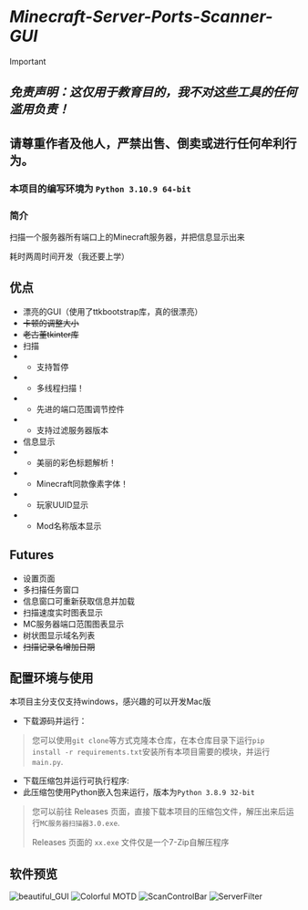 # *Minecraft-Server-Ports-Scanner-GUI*

> [!IMPORTANT]
> 
> ## _免责声明：这仅用于教育目的，我不对这些工具的任何滥用负责！_
> 
> ## 请尊重作者及他人，严禁出售、倒卖或进行任何牟利行为。
> 
> ### 本项目的编写环境为 `Python 3.10.9 64-bit`

### 简介

扫描一个服务器所有端口上的Minecraft服务器，并把信息显示出来

耗时两周时间开发（我还要上学）

## 优点

* 漂亮的GUI（使用了ttkbootstrap库，真的很漂亮）
* ~~卡顿的调整大小~~
* ~~老古董tkinter库~~
* 扫描
* * 支持暂停
* * 多线程扫描！
* * 先进的端口范围调节控件
* * 支持过滤服务器版本
* 信息显示
* * 美丽的彩色标题解析！
* * Minecraft同款像素字体！
* * 玩家UUID显示
* * Mod名称版本显示

## Futures
* 设置页面
* 多扫描任务窗口
* 信息窗口可重新获取信息并加载
* 扫描速度实时图表显示
* MC服务器端口范围图表显示
* 树状图显示域名列表
* ~~扫描记录名增加日期~~

## 配置环境与使用
本项目主分支仅支持windows，感兴趣的可以开发Mac版
- 下载源码并运行：

> 您可以使用`git clone`等方式克隆本仓库，在本仓库目录下运行`pip install -r requirements.txt`安装所有本项目需要的模块，并运行`main.py`.

- 下载压缩包并运行可执行程序:
- 此压缩包使用Python嵌入包来运行，版本为`Python 3.8.9 32-bit`
> 您可以前往 Releases 页面，直接下载本项目的压缩包文件，解压出来后运行`MC服务器扫描器3.0.exe`.
> 
> Releases 页面的 `xx.exe` 文件仅是一个7-Zip自解压程序

## 软件预览
![beautiful_GUI](https://github.com/hite4044/Minecraft-Server-Ports-Scanner-GUI/assets/129571243/a571046d-78af-4250-b70c-e8a52938f6bd)
![Colorful MOTD](https://github.com/hite4044/Minecraft-Server-Ports-Scanner-GUI/assets/129571243/f9f1b704-9f71-42a2-9e62-2a09c864fdbc)
![ScanControlBar](https://github.com/hite4044/Minecraft-Server-Ports-Scanner-GUI/assets/129571243/0bf193ce-c7d0-4cec-a7a3-46d9d6708112)
![ServerFilter](https://github.com/hite4044/Minecraft-Server-Ports-Scanner-GUI/assets/129571243/7f8bece8-46ad-401c-baa1-fc6ac668066c)


